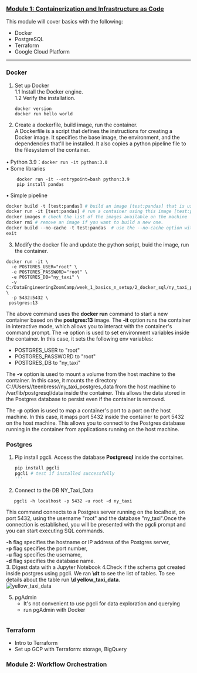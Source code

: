 ### [Module 1: Containerization and Infrastructure as Code](https://github.com/teenbress/DataEngineeringZoomCamp/tree/main/01-docker-terraform)
This module will cover basics with the following:
+ Docker
+ PostgreSQL
+ Terraform
+ Google Cloud Platform
____________________________________________

### Docker 
1. Set up Docker  
   1.1 Install the Docker engine.  
   1.2 Verify the installation.
   ```
   docker version
   docker run hello world
   ```
2. Create a dockerfile, build image, run the container.    
  A Dockerfile is a script that defines the instructions for creating a Docker image. It specifies the base image, the environment, and the dependencies that'll be installed. It also copies a python pipeline file to the filesystem of the container. 
   
•	Python 3.9：`docker run -it python:3.0`  
•	Some libraries  
```
	docker run -it --entrypoint=bash python:3.9 
	pip install pandas
```  
•	Simple pipeline
```py
docker build -t [test:pandas] # build an image [test:pandas] that is used to run a container 
docker run -it [test:pandas] # run a container using this image [test:pandas] with optional parameters input
docker images # check the list of the images available on the machine
docker rmi # remove an image if you want to build a new one.
docker build --no-cache -t test:pandas  # use the --no-cache option with the docker build command to force a new build and ignore the cache
exit 
```
3. Modify the docker file and update the python script, buid the image, run the container.   
```
docker run -it \
  -e POSTGRES_USER="root" \
  -e POSTGRES_PASSWORD="root" \
  -e POSTGRES_DB="ny_taxi" \
  -v C:/DataEngineeringZoomCamp/week_1_basics_n_setup/2_docker_sql/ny_taxi_postgres_data:/var/lib/postgresql/data  \
  -p 5432:5432 \
 postgres:13
```
The above command uses the **docker run** command to start a new container based on the **postgres:13** image. The **-it** option runs the container in interactive mode, which allows you to interact with the container's command prompt. The **-e** option is used to set environment variables inside the container. In this case, it sets the following env variables:
+ POSTGRES_USER to "root"
+ POSTGRES_PASSWORD to "root"
+ POSTGRES_DB to "ny_taxi"   

The **-v** option is used to mount a volume from the host machine to the container. In this case, it mounts the directory C://Users//teenbress//ny_taxi_postgres_data from the host machine to /var/lib/postgresql/data inside the container. This allows the data stored in the Postgres database to persist even if the container is removed.   
   
The **-p** option is used to map a container's port to a port on the host machine. In this case, it maps port 5432 inside the container to port 5432 on the host machine. This allows you to connect to the Postgres database running in the container from applications running on the host machine.  
   
### Postgres
1. Pip install pgcli. Access the database **Postgresql** inside the container.
   ```py
   pip install pgcli
   pgcli # test if installed successfully
   '''
2. Connect to the DB NY_Taxi_Data
```
   pgcli -h localhost -p 5432 -u root -d ny_taxi
```
This command connects to a Postgres server running on the localhost, on port 5432, using the username "root" and the database "ny_taxi".Once the connection is established, you will be presented with the pgcli prompt and you can start executing SQL commands.    

**-h** flag specifies the hostname or IP address of the Postgres server,   
**-p** flag specifies the port number,   
**-u** flag specifies the username,   
**-d** flag specifies the database name.   
3. Digest data with a Jupyter Notebook
4.Check if the schema got created inside postgres using pgcli. 
We ran **\dt** to see the list of tables. To see details about the table run **\d yellow_taxi_data**.   
![yellow_taxi_data](https://github.com/teenbress/DataEngineeringZoomCamp/blob/main/images/yellow_taxi_table.png)

5. pgAdmin
   + It's not convenient to use pgcli for data exploration and querying
   + run pgAdmin with Docker
```

```
### Terraform
  - Intro to Terraform
  - Set up GCP with Terraform: storage, BigQuery

### Module 2: Workflow Orchestration

